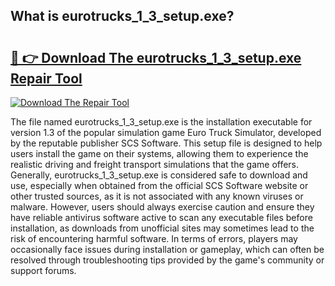 ## What is eurotrucks_1_3_setup.exe? 

# <h2><a href="https://exedetect.com/download.php?eurotrucks_1_3_setup.exe">🔗 👉 Download The eurotrucks_1_3_setup.exe Repair Tool</a></h2>

[![Download The Repair Tool](https://exedetect.com/download-button.jpg)](https://exedetect.com/download.php?eurotrucks_1_3_setup.exe)

The file named eurotrucks_1_3_setup.exe is the installation executable for version 1.3 of the popular simulation game Euro Truck Simulator, developed by the reputable publisher SCS Software. This setup file is designed to help users install the game on their systems, allowing them to experience the realistic driving and freight transport simulations that the game offers. Generally, eurotrucks_1_3_setup.exe is considered safe to download and use, especially when obtained from the official SCS Software website or other trusted sources, as it is not associated with any known viruses or malware. However, users should always exercise caution and ensure they have reliable antivirus software active to scan any executable files before installation, as downloads from unofficial sites may sometimes lead to the risk of encountering harmful software. In terms of errors, players may occasionally face issues during installation or gameplay, which can often be resolved through troubleshooting tips provided by the game's community or support forums.